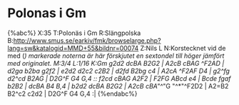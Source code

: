 # Polonas i Gm

{%abc%}
X:35
T:Polonäs i Gm
R:Slängpolska
B:http://www.smus.se/earkiv/fmk/browselarge.php?lang=sw&katalogid=MMD+55&bildnr=00074
Z:Nils L
N:Korstecknet vid de med (*) markerade noterna är här förskjutet en sextondel till höger jämfört med originalet.
M:3/4
L:1/16
K:Gm
g2d2 dcBA B2G2 | A2cB cBAG ^F2AD | d2ga b2ba g2f2 | e2d2 d2c2 c2B2 |
d2fd B2bg c4 | A2cA ^F2AF D4 | g2^fg d2^cd B2AG | D2G^F G4 G,4 ::
f2cd cBAG A2F2 | F2FG ABcd e4 | Bcde fgaf b2B2 | dcBA B4 B,4 |
b2d2 dcBA B2G2 | A2cB cBA"^*"G "^*"^F2D2 | A2=B2 B2^c2 c2d2 | D2G^F G4 G,4 :|
{%endabc%}

